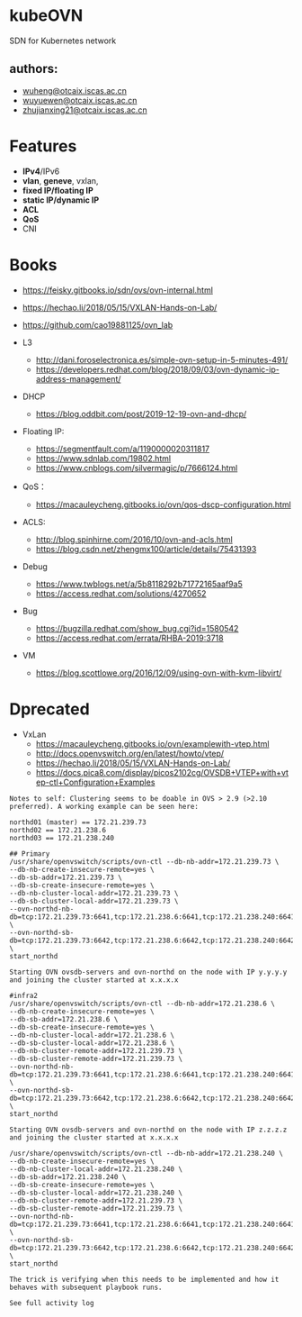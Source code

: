 # kubeOVN

SDN for Kubernetes network

## authors:

- wuheng@otcaix.iscas.ac.cn
- wuyuewen@otcaix.iscas.ac.cn
- zhujianxing21@otcaix.iscas.ac.cn

# Features

- **IPv4**/IPv6
- **vlan**, **geneve**, vxlan, 
- **fixed IP/floating IP**
- **static IP/dynamic IP**
- **ACL**
- **QoS**
- CNI

# Books

- https://feisky.gitbooks.io/sdn/ovs/ovn-internal.html
- https://hechao.li/2018/05/15/VXLAN-Hands-on-Lab/
- https://github.com/cao19881125/ovn_lab

- L3
  - http://dani.foroselectronica.es/simple-ovn-setup-in-5-minutes-491/
  - https://developers.redhat.com/blog/2018/09/03/ovn-dynamic-ip-address-management/

- DHCP
  - https://blog.oddbit.com/post/2019-12-19-ovn-and-dhcp/


- Floating IP:
  - https://segmentfault.com/a/1190000020311817
  - https://www.sdnlab.com/19802.html
  - https://www.cnblogs.com/silvermagic/p/7666124.html

- QoS：
  - https://macauleycheng.gitbooks.io/ovn/qos-dscp-configuration.html

- ACLS:
  - http://blog.spinhirne.com/2016/10/ovn-and-acls.html
  - https://blog.csdn.net/zhengmx100/article/details/75431393

  
- Debug
  - https://www.twblogs.net/a/5b8118292b71772165aaf9a5
  - https://access.redhat.com/solutions/4270652 
 
- Bug
  - https://bugzilla.redhat.com/show_bug.cgi?id=1580542
  - https://access.redhat.com/errata/RHBA-2019:3718

- VM
  - https://blog.scottlowe.org/2016/12/09/using-ovn-with-kvm-libvirt/

# Dprecated

- VxLan
  - https://macauleycheng.gitbooks.io/ovn/examplewith-vtep.html
  - http://docs.openvswitch.org/en/latest/howto/vtep/
  - https://hechao.li/2018/05/15/VXLAN-Hands-on-Lab/
  - https://docs.pica8.com/display/picos2102cg/OVSDB+VTEP+with+vtep-ctl+Configuration+Examples

```
Notes to self: Clustering seems to be doable in OVS > 2.9 (>2.10 preferred). A working example can be seen here:

northd01 (master) == 172.21.239.73
northd02 == 172.21.238.6
northd03 == 172.21.238.240

## Primary
/usr/share/openvswitch/scripts/ovn-ctl --db-nb-addr=172.21.239.73 \
--db-nb-create-insecure-remote=yes \
--db-sb-addr=172.21.239.73 \
--db-sb-create-insecure-remote=yes \
--db-nb-cluster-local-addr=172.21.239.73 \
--db-sb-cluster-local-addr=172.21.239.73 \
--ovn-northd-nb-db=tcp:172.21.239.73:6641,tcp:172.21.238.6:6641,tcp:172.21.238.240:6641 \
--ovn-northd-sb-db=tcp:172.21.239.73:6642,tcp:172.21.238.6:6642,tcp:172.21.238.240:6642 \
start_northd

Starting OVN ovsdb-servers and ovn-northd on the node with IP y.y.y.y and joining the cluster started at x.x.x.x

#infra2
/usr/share/openvswitch/scripts/ovn-ctl --db-nb-addr=172.21.238.6 \
--db-nb-create-insecure-remote=yes \
--db-sb-addr=172.21.238.6 \
--db-sb-create-insecure-remote=yes \
--db-nb-cluster-local-addr=172.21.238.6 \
--db-sb-cluster-local-addr=172.21.238.6 \
--db-nb-cluster-remote-addr=172.21.239.73 \
--db-sb-cluster-remote-addr=172.21.239.73 \
--ovn-northd-nb-db=tcp:172.21.239.73:6641,tcp:172.21.238.6:6641,tcp:172.21.238.240:6641 \
--ovn-northd-sb-db=tcp:172.21.239.73:6642,tcp:172.21.238.6:6642,tcp:172.21.238.240:6642 \
start_northd

Starting OVN ovsdb-servers and ovn-northd on the node with IP z.z.z.z and joining the cluster started at x.x.x.x

/usr/share/openvswitch/scripts/ovn-ctl --db-nb-addr=172.21.238.240 \
--db-nb-create-insecure-remote=yes \
--db-nb-cluster-local-addr=172.21.238.240 \
--db-sb-addr=172.21.238.240 \
--db-sb-create-insecure-remote=yes \
--db-sb-cluster-local-addr=172.21.238.240 \
--db-nb-cluster-remote-addr=172.21.239.73 \
--db-sb-cluster-remote-addr=172.21.239.73 \
--ovn-northd-nb-db=tcp:172.21.239.73:6641,tcp:172.21.238.6:6641,tcp:172.21.238.240:6641 \
--ovn-northd-sb-db=tcp:172.21.239.73:6642,tcp:172.21.238.6:6642,tcp:172.21.238.240:6642 \
start_northd

The trick is verifying when this needs to be implemented and how it behaves with subsequent playbook runs.

See full activity log
```